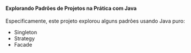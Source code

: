 #### **Explorando Padrões de Projetos na Prática com Java**

 Especificamente, este projeto explorou alguns padrões usando Java puro:

* Singleton
* Strategy
* Facade